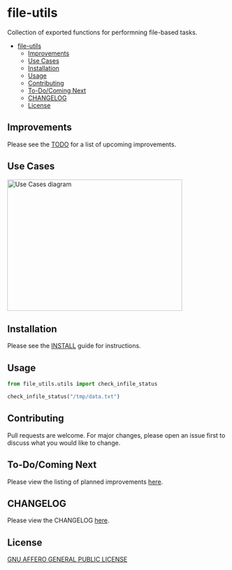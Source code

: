 # file-utils

Collection of exported functions for performning file-based tasks.

- [file-utils](#file-utils)
  - [Improvements](#improvements)
  - [Use Cases](#use-cases)
  - [Installation](#installation)
  - [Usage](#usage)
  - [Contributing](#contributing)
  - [To-Do/Coming Next](#to-docoming-next)
  - [CHANGELOG](#changelog)
  - [License](#license)


## Improvements

Please see the [TODO](docs/TODO.md) for a list of upcoming improvements.


## Use Cases

<img src="use_cases.png" width="400" height="300" alt="Use Cases diagram">


## Installation

Please see the [INSTALL](docs/INSTALL.md) guide for instructions.

## Usage

```python
from file_utils.utils import check_infile_status

check_infile_status("/tmp/data.txt")
```

## Contributing

Pull requests are welcome. For major changes, please open an issue first
to discuss what you would like to change.

## To-Do/Coming Next

Please view the listing of planned improvements [here](docs/TODO.md).

## CHANGELOG

Please view the CHANGELOG [here](docs/CHANGELOG.md).

## License

[GNU AFFERO GENERAL PUBLIC LICENSE](docs/LICENSE)
